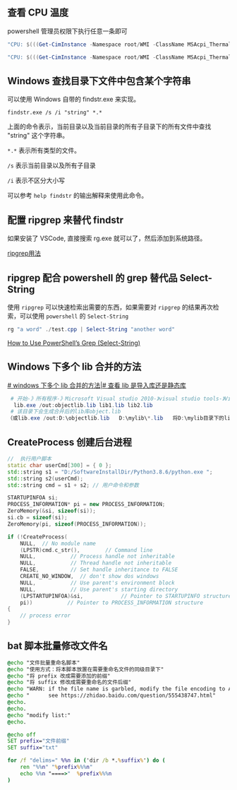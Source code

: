 ## 查看 CPU 温度

powershell 管理员权限下执行任意一条即可

```powershell
"CPU: $(((Get-CimInstance -Namespace root/WMI -ClassName MSAcpi_ThermalZoneTemperature)[0].CurrentTemperature - 2731.5) / 10) C"

"CPU: $(((Get-CimInstance -Namespace root/WMI -ClassName MSAcpi_ThermalZoneTemperature | where InstanceName -eq "ACPI\ThermalZone\TZ00_0").CurrentTemperature - 2731.5) / 10) C"
```

## Windows 查找目录下文件中包含某个字符串

可以使用 Windows 自带的 findstr.exe 来实现。

 `findstr.exe /s /i "string" *.* `

上面的命令表示，当前目录以及当前目录的所有子目录下的所有文件中查找 "string" 这个字符串。

`*.*` 表示所有类型的文件。

`/s` 表示当前目录以及所有子目录

`/i` 表示不区分大小写

可以参考 `help findstr` 的输出解释来使用此命令。

## 配置 ripgrep 来替代 findstr

如果安装了 VSCode, 直接搜索 rg.exe 就可以了，然后添加到系统路径。

[ripgrep用法](https://github.com/BurntSushi/ripgrep/blob/master/GUIDE.md)

## ripgrep 配合 powershell 的 grep 替代品  Select-String

使用 `ripgrep` 可以快速检索出需要的东西，如果需要对 `ripgrep` 的结果再次检索，可以使用 `powershell` 的 `Select-String`

```powershell
rg "a word" ./test.cpp | Select-String "another word"
```

[How to Use PowerShell’s Grep (Select-String)](https://adamtheautomator.com/powershell-grep/)

## Windows 下多个 lib 合并的方法

[# windows 下多个 lib 合并的方法|# 查看 lib 是导入库还是静态库](https://blog.csdn.net/bandaoyu/article/details/86604345)

 

```powershell
 # 开始-》所有程序-》Microsoft Visual studio 2010-》visual studio tools-》Visual studio 命令提示符。在出来的Dos窗口中，输入命令：
  lib.exe /out:objectlib.lib lib1.lib lib2.lib
 # 该目录下会生成合并后的lib库object.lib
（或lib.exe /out:D:\objectlib.lib   D:\mylib\*.lib   将D:\mylib目录下的lib合并为objectlib.lib)存在D目录下）
```

## CreateProcess 创建后台进程

``` c++
//  执行用户脚本
static char userCmd[300] = { 0 };
std::string s1 = "D:/SoftwareInstallDir/Python3.8.6/python.exe ";
std::string s2(userCmd);
std::string cmd = s1 + s2; // 用户命令和参数

STARTUPINFOA si;
PROCESS_INFORMATION* pi = new PROCESS_INFORMATION;
ZeroMemory(&si, sizeof(si));
si.cb = sizeof(si);
ZeroMemory(pi, sizeof(PROCESS_INFORMATION));

if (!CreateProcess(
    NULL,  // No module name
    (LPSTR)cmd.c_str(),        // Command line
    NULL,           // Process handle not inheritable
    NULL,           // Thread handle not inheritable
    FALSE,          // Set handle inheritance to FALSE
    CREATE_NO_WINDOW,  // don't show dos windows
    NULL,           // Use parent's environment block
    NULL,           // Use parent's starting directory 
    (LPSTARTUPINFOA)&si,            // Pointer to STARTUPINFO structure
    pi))           // Pointer to PROCESS_INFORMATION structure
{
    // process error
}
```

## bat 脚本批量修改文件名

```bat
@echo "文件批量重命名脚本"
@echo "使用方式：将本脚本放置在需要重命名文件的同级目录下"
@echo "将 prefix 改成需要添加的前缀"
@echo "将 suffix 修改成需要重命名的文件后缀"
@echo "WARN: if the file name is garbled, modify the file encoding to ANSI."
@echo "      see https://zhidao.baidu.com/question/555438747.html"
@echo.
@echo.
@echo "modify list:"
@echo.

@echo off
SET prefix="文件前缀"
SET suffix="txt"

for /f "delims=" %%n in ('dir /b *.%suffix%') do (
    ren "%%n" "%prefix%%%n"
    echo %%n "====>"  %prefix%%%n
)
```
